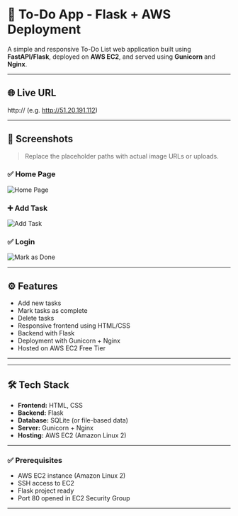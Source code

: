 # 📝 To-Do App - Flask + AWS Deployment

A simple and responsive To-Do List web application built using **FastAPI/Flask**, deployed on **AWS EC2**, and served using **Gunicorn** and **Nginx**.

---

## 🌐 Live URL

http://<your-ec2-public-ip> (e.g. http://51.20.191.112)

---

## 📸 Screenshots

> Replace the placeholder paths with actual image URLs or uploads.

### ✅ Home Page

![Home Page](screenshots/home.png)

### ➕ Add Task

![Add Task](screenshots/addnewtask.png)

### ✅ Login

![Mark as Done](screenshots/login.png)

---

## ⚙️ Features

- Add new tasks
- Mark tasks as complete
- Delete tasks
- Responsive frontend using HTML/CSS
- Backend with Flask
- Deployment with Gunicorn + Nginx
- Hosted on AWS EC2 Free Tier

---


---

## 🛠️ Tech Stack

- **Frontend:** HTML, CSS
- **Backend:** Flask
- **Database:** SQLite (or file-based data)
- **Server:** Gunicorn + Nginx
- **Hosting:** AWS EC2 (Amazon Linux 2)

---


### ✅ Prerequisites

- AWS EC2 instance (Amazon Linux 2)
- SSH access to EC2
- Flask project ready
- Port 80 opened in EC2 Security Group

---




